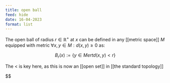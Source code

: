 ```yaml
---
title: open ball
feed: hide
date: 16-04-2023
format: list
---
```



The open ball of radius $r\in\mathbb R^+$ at $x$ can be defined in any [[metric space]] $M$ equipped with metric $\forall x, y \in M: d(x, y)\geq 0$ as: 

$$B_r(x) := \{y\in M ert d(x, y) < r\}$$


The $<$ is key here, as this is now an [[open set]] in [[the standard topology]]

$$